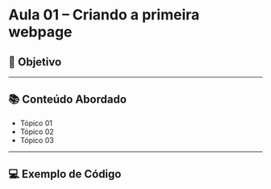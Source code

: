 # Aula 01 – Criando a primeira webpage

## 🎯 Objetivo

--- 

## 📚 Conteúdo Abordado
- Tópico 01
- Tópico 02
- Tópico 03  

---

## 💻 Exemplo de Código
```html

```